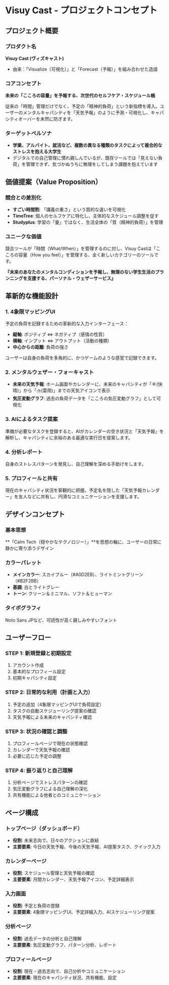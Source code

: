# Visuy Cast - プロジェクトコンセプト

## プロジェクト概要

### プロダクト名
**Visuy Cast (ヴィズキャスト)**
- 由来：「Visualize（可視化）」と「Forecast（予報）」を組み合わせた造語

### コアコンセプト
**未来の「こころの容量」を予報する、次世代のセルフケア・スケジュール帳**

従来の「時間」管理だけでなく、予定の「精神的負荷」という新指標を導入。ユーザーのメンタルキャパシティを「天気予報」のように予測・可視化し、キャパシティオーバーを未然に防ぎます。

### ターゲットペルソナ
- **学業、アルバイト、就活など、複数の異なる種類のタスクによって複合的なストレスを抱える大学生**
- デジタルでの自己管理に慣れ親しんでいるが、既存ツールでは「見えない負荷」を管理できず、気づかぬうちに無理をしてしまう課題を抱えています

## 価値提案（Value Proposition）

### 競合との差別化
- **すごい時間割**: 「講義の重さ」という質的な違いを可視化
- **TimeTree**: 個人のセルフケアに特化し、主体的なスケジュール調整を促す
- **Studyplus**: 学習の「量」ではなく、生活全体の「質（精神的負荷）」を管理

### ユニークな価値
競合ツールが「時間（What/When）」を管理するのに対し、Visuy Castは「こころの容量（How you feel）」を管理する、全く新しいカテゴリーのツールです。

**『未来のあなたのメンタルコンディションを予報し、無理のない学生生活のプランニングを支援する、パーソナル・ウェザーサービス』**

## 革新的な機能設計

### 1. 4象限マッピングUI
予定の負荷を記録するための革新的な入力インターフェース：

- **縦軸**: ポジティブ ⇔ ネガティブ（感情の性質）
- **横軸**: インプット ⇔ アウトプット（活動の種類）
- **中心からの距離**: 負荷の強さ

ユーザーは自身の負荷を多角的に、かつゲームのような感覚で記録できます。

### 2. メンタルウェザー・フォーキャスト
- **未来の天気予報**: ホーム画面やカレンダーに、未来のキャパシティが「☀️(快晴)」から「⛈️(雷雨)」までの天気アイコンで表示
- **気圧変動グラフ**: 過去の負荷データを「こころの気圧変動グラフ」として可視化

### 3. AIによるタスク提案
準備が必要なタスクを登録すると、AIがカレンダーの空き状況と「天気予報」を解析し、キャパシティに余裕のある最適な実行日を提案します。

### 4. 分析レポート
自身のストレスパターンを発見し、自己理解を深める手助けをします。

### 5. プロフィールと共有
現在のキャパシティ状況を客観的に把握。予定名を隠した「天気予報カレンダー」を友人などに共有し、円滑なコミュニケーションを支援します。

## デザインコンセプト

### 基本思想
**「Calm Tech（穏やかなテクノロジー）」**を思想の軸に、ユーザーの日常に静かに寄り添うデザイン

### カラーパレット
- **メインカラー**: スカイブルー（#A0D2EB）、ライトミントグリーン（#B2F2BB）
- **基調**: 白とライトグレー
- **トーン**: クリーン＆ミニマル、ソフト＆ヒューマン

### タイポグラフィ
Noto Sans JPなど、可読性が高く親しみやすいフォント

## ユーザーフロー

### STEP 1: 新規登録と初期設定
1. アカウント作成
2. 基本的なプロフィール設定
3. 初期キャパシティ設定

### STEP 2: 日常的な利用（計画と入力）
1. 予定の追加（4象限マッピングUIで負荷設定）
2. タスクの自動スケジューリング提案の確認
3. 天気予報による未来のキャパシティ確認

### STEP 3: 状況の確認と調整
1. プロフィールページで現在の状態確認
2. カレンダーで天気予報の確認
3. 必要に応じた予定の調整

### STEP 4: 振り返りと自己理解
1. 分析ページでストレスパターンの確認
2. 気圧変動グラフによる自己理解の深化
3. 共有機能による他者とのコミュニケーション

## ページ構成

### トップページ（ダッシュボード）
- **役割**: 未来志向で、日々のアクションに直結
- **主要要素**: 今日の天気予報、今後の天気予報、AI提案タスク、クイック入力

### カレンダーページ
- **役割**: スケジュール管理と天気予報の確認
- **主要要素**: 月間カレンダー、天気予報アイコン、予定詳細表示

### 入力画面
- **役割**: 予定と負荷の登録
- **主要要素**: 4象限マッピングUI、予定詳細入力、AIスケジューリング提案

### 分析ページ
- **役割**: 過去データの分析と自己理解
- **主要要素**: 気圧変動グラフ、パターン分析、レポート

### プロフィールページ
- **役割**: 現在・過去志向で、自己分析やコミュニケーション
- **主要要素**: 現在のキャパシティ状況、共有機能、設定
